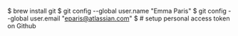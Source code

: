 $ brew install git
$ git config --global user.name "Emma Paris"
$ git config --global user.email "eparis@atlassian.com"
$ # setup personal access token on Github

